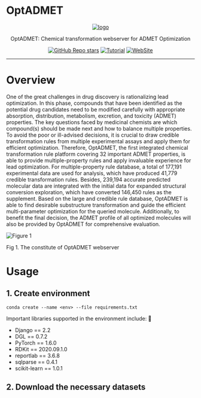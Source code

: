# OptADMET

<div id="top" align="center">
  
  [![logo](https://cadd.nscc-tj.cn/deploy/optadmet/static/home/img/index.png)](https://cadd.nscc-tj.cn/deploy/optadmet/)

  OptADMET: Chemical transformation webserver for ADMET Optimization
  
  [![GitHub Repo stars](https://img.shields.io/github/stars/antwiser/OptADMET?style=social)](https://github.com/antwiser/OptADMET/stargazers)
  [![Tutorial](https://img.shields.io/badge/Tutorial-passing-green)](https://cadd.nscc-tj.cn/deploy/optadmet/tutorial/)
  [![WebSite](https://img.shields.io/badge/WebSite-blue)](https://cadd.nscc-tj.cn/deploy/optadmet/)

</div>

---

# Overview
  
One of the great challenges in drug discovery is rationalizing lead optimization. In this phase, compounds that have been identified as the potential drug candidates need to be modified carefully with appropriate absorption, distribution, metabolism, excretion, and toxicity (ADMET) properties. The key questions faced by medicinal chemists are which compound(s) should be made next and how to balance multiple properties. To avoid the poor or ill-advised decisions, it is crucial to draw credible transformation rules from multiple experimental assays and apply them for efficient optimization. Therefore, OptADMET, the first integrated chemical transformation rule platform covering 32 important ADMET properties, is able to provide multiple-property rules and apply invaluable experience for lead optimization. For multiple-property rule database, a total of 177,191 experimental data are used for analysis, which have produced 41,779 credible transformation rules. Besides, 239,194 accurate predicted molecular data are integrated with the initial data for expanded structural conversion exploration, which have converted 146,450 rules as the supplement. Based on the large and credible rule database, OptADMET is able to find desirable substructure transformation and guide the efficient multi-parameter optimization for the queried molecule. Additionally, to benefit the final decision, the ADMET profile of all optimized molecules will also be provided by OptADMET for comprehensive evaluation.

![Figure 1](https://cadd.nscc-tj.cn/deploy/optadmet/static/home/img/tutorial_overview.png)

Fig 1. The constitute of OptADMET webserver

# Usage

## 1. Create environment

```
conda create --name <env> --file requirements.txt
```

Important libraries supported in the environment include: 📢

- Django == 2.2
- DGL == 0.7.2
- PyTorch == 1.6.0
- RDKit == 2020.09.1.0
- reportlab == 3.6.8
- sqlparse == 0.4.1
- scikit-learn == 1.0.1

## 2. Download the necessary datasets

